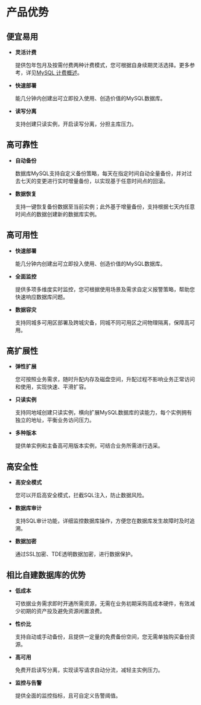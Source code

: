 # 产品优势

## 便宜易用

* **灵活计费**

  提供包年包月及按需付费两种计费模式，您可根据自身续期灵活选择。更多参考，详见[MySQL 计费概述](./Pricing/Billing-Overview.md)。

* **快速部署**

  能几分钟内创建出可立即投入使用、创造价值的MySQL数据库。

* **读写分离**

  支持创建只读实例，开启读写分离，分担主库压力。

## 高可靠性
* **自动备份**
  
  数据库MySQL支持自定义备份策略，每天在指定时间自动全量备份，并对过去七天的变更进行实时增量备份，以实现基于任意时间点的回滚。
  
* **数据恢复**

  支持一键恢复备份数据至当前实例；此外基于增量备份，支持根据七天内任意时间点的数据创建新的数据库实例。

## 高可用性

* **快速部署**

  能几分钟内创建出可立即投入使用、创造价值的MySQL数据库。
  
* **全面监控**

  提供多项多维度实时监控，您可根据使用场景及需求自定义报警策略，帮助您快速响应数据库问题。
  
* **数据容灾**

  支持同城多可用区部署及跨城灾备，同城不同可用区之间物理隔离，保障高可用。

## 高扩展性
* **弹性扩展**

  您可按照业务需求，随时升配内存及磁盘空间，升配过程不影响业务正常访问和使用，实现快速、平滑扩容。

* **只读实例**

  支持同地域创建只读实例，横向扩展MySQL数据库的读能力，每个实例拥有独立的地址，平衡业务访问压力。
  
* **多种版本**

  提供单实例和主备高可用版本实例，可结合业务所需进行选采。

## 高安全性

* **高安全模式**

  您可以开启高安全模式，拦截SQL注入，防止数据风险。

* **数据库审计**

  支持SQL审计功能，详细监控数据库操作，方便您在数据库发生故障时及时追溯。

* **数据加密**

  通过SSL加密、TDE透明数据加密，进行数据保护。

## 相比自建数据库的优势

* **低成本**

  可依据业务需求即时开通所需资源，无需在业务初期采购高成本硬件，有效减少初期的资产投及避免资源闲置浪费。

* **性价比**

  支持自动或手动备份，且提供一定量的免费备份空间，您无需单独购买备份资源。

* **高可用**

  免费开启读写分离，实现读写请求自动分流，减轻主实例压力。

* **监控与告警**

  提供全面的监控指标，且可自定义告警阈值。

